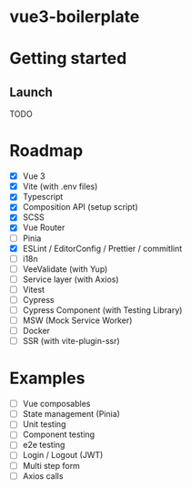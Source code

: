 # vue3-boilerplate

# Getting started

## Launch

TODO

# Roadmap

- [x] Vue 3
- [x] Vite (with .env files)
- [x] Typescript
- [x] Composition API (setup script)
- [x] SCSS
- [x] Vue Router
- [ ] Pinia
- [x] ESLint / EditorConfig / Prettier / commitlint
- [ ] i18n
- [ ] VeeValidate (with Yup)
- [ ] Service layer (with Axios)
- [ ] Vitest
- [ ] Cypress
- [ ] Cypress Component (with Testing Library)
- [ ] MSW (Mock Service Worker)
- [ ] Docker
- [ ] SSR (with vite-plugin-ssr)

# Examples

- [ ] Vue composables
- [ ] State management (Pinia)
- [ ] Unit testing
- [ ] Component testing
- [ ] e2e testing
- [ ] Login / Logout (JWT)
- [ ] Multi step form
- [ ] Axios calls
